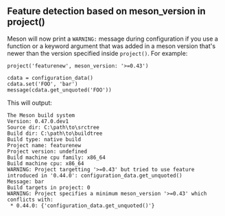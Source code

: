## Feature detection based on meson_version in project()

Meson will now print a `WARNING:` message during configuration if you use
a function or a keyword argument that was added in a meson version that's newer
than the version specified inside `project()`. For example:

```meson
project('featurenew', meson_version: '>=0.43')

cdata = configuration_data()
cdata.set('FOO', 'bar')
message(cdata.get_unquoted('FOO'))
```

This will output:

```
The Meson build system
Version: 0.47.0.dev1
Source dir: C:\path\to\srctree
Build dir: C:\path\to\buildtree
Build type: native build
Project name: featurenew
Project version: undefined
Build machine cpu family: x86_64
Build machine cpu: x86_64
WARNING: Project targetting '>=0.43' but tried to use feature introduced in '0.44.0': configuration_data.get_unquoted()
Message: bar
Build targets in project: 0
WARNING: Project specifies a minimum meson_version '>=0.43' which conflicts with:
 * 0.44.0: {'configuration_data.get_unquoted()'}
```
